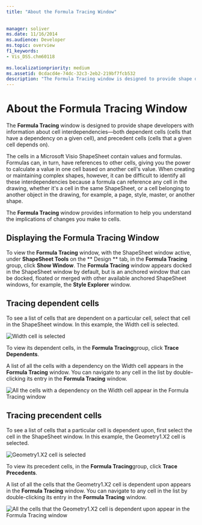 ```yaml
---
title: "About the Formula Tracing Window"
 
 
manager: soliver
ms.date: 11/16/2014
ms.audience: Developer
ms.topic: overview
f1_keywords:
- Vis_DSS.chm60118
 
ms.localizationpriority: medium
ms.assetid: 0cdacd4e-74dc-32c3-2eb2-219bf7fcb532
description: "The Formula Tracing window is designed to provide shape developers with information about cell interdependencies—both dependent cells (cells that have a dependency on a given cell), and precedent cells (cells that a given cell depends on)."
---
```


# About the Formula Tracing Window

The **Formula Tracing** window is designed to provide shape developers with information about cell interdependencies—both dependent cells (cells that have a dependency on a given cell), and precedent cells (cells that a given cell depends on). 
  
The cells in a Microsoft Visio ShapeSheet contain values and formulas. Formulas can, in turn, have references to other cells, giving you the power to calculate a value in one cell based on another cell's value. When creating or maintaining complex shapes, however, it can be difficult to identify all these interdependencies because a formula can reference any cell in the drawing, whether it's a cell in the same ShapeSheet, or a cell belonging to another object in the drawing, for example, a page, style, master, or another shape. 
  
The **Formula Tracing** window provides information to help you understand the implications of changes you make to cells. 
  
## Displaying the Formula Tracing Window

To view the **Formula Tracing** window, with the ShapeSheet window active, under **ShapeSheet Tools** on the ** Design ** tab, in the **Formula Tracing** group, click **Show Window**. The **Formula Tracing** window appears docked in the ShapeSheet window by default, but is an anchored window that can be docked, floated or merged with other available anchored ShapeSheet windows, for example, the **Style Explorer** window. 
  
## Tracing dependent cells

To see a list of cells that are dependent on a particular cell, select that cell in the ShapeSheet window. In this example, the Width cell is selected. 
  
![Width cell is selected](media/ShapeSheetDependents_UI_01_ZA01039814.gif)
  
To view its dependent cells, in the **Formula Tracing**group, click **Trace Dependents**.
  
A list of all the cells with a dependency on the Width cell appears in the **Formula Tracing** window. You can navigate to any cell in the list by double-clicking its entry in the **Formula Tracing** window. 
  
![All the cells with a dependency on the Width cell appear in the Formula Tracing window](media/ShapeSheetDependents_UI_02_ZA01039815.gif)
  
## Tracing precendent cells

To see a list of cells that a particular cell is dependent upon, first select the cell in the ShapeSheet window. In this example, the Geometry1.X2 cell is selected. 
  
![Geometry1.X2 cell is selected](media/ShapeSheetPrecedents_UI_01_ZA01039817.gif)
  
To view its precedent cells, in the **Formula Tracing**group, click **Trace Precedents**.
  
A list of all the cells that the Geometry1.X2 cell is dependent upon appears in the **Formula Tracing** window. You can navigate to any cell in the list by double-clicking its entry in the **Formula Tracing** window. 
  
![All the cells that the Geometry1.X2 cell is dependent upon appear in the Formula Tracing window](media/ShapeSheetPrecedents_UI_02_ZA01039818.gif)
  

